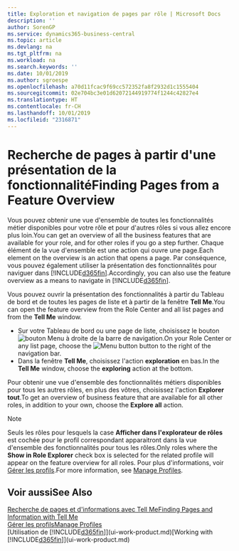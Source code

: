 ```yaml
---
title: Exploration et navigation de pages par rôle | Microsoft Docs
description: ''
author: SorenGP
ms.service: dynamics365-business-central
ms.topic: article
ms.devlang: na
ms.tgt_pltfrm: na
ms.workload: na
ms.search.keywords: ''
ms.date: 10/01/2019
ms.author: sgroespe
ms.openlocfilehash: a70d11fcac9f69cc572352fa8f2932d1c1555404
ms.sourcegitcommit: 02e704bc3e01d62072144919774f1244c42827e4
ms.translationtype: HT
ms.contentlocale: fr-CH
ms.lasthandoff: 10/01/2019
ms.locfileid: "2316871"
---
```

# <a name="finding-pages-from-a-feature-overview"></a><span data-ttu-id="0f83d-102">Recherche de pages à partir d'une présentation de la fonctionnalité</span><span class="sxs-lookup"><span data-stu-id="0f83d-102">Finding Pages from a Feature Overview</span></span>
<span data-ttu-id="0f83d-103">Vous pouvez obtenir une vue d'ensemble de toutes les fonctionnalités métier disponibles pour votre rôle et pour d'autres rôles si vous allez encore plus loin.</span><span class="sxs-lookup"><span data-stu-id="0f83d-103">You can get an overview of all the business features that are available for your role, and for other roles if you go a step further.</span></span> <span data-ttu-id="0f83d-104">Chaque élément de la vue d'ensemble est une action qui ouvre une page.</span><span class="sxs-lookup"><span data-stu-id="0f83d-104">Each element on the overview is an action that opens a page.</span></span> <span data-ttu-id="0f83d-105">Par conséquence, vous pouvez également utiliser la présentation des fonctionnalités pour naviguer dans [!INCLUDE[d365fin](includes/d365fin_md.md)].</span><span class="sxs-lookup"><span data-stu-id="0f83d-105">Accordingly, you can also use the feature overview as a means to navigate in [!INCLUDE[d365fin](includes/d365fin_md.md)].</span></span>

<span data-ttu-id="0f83d-106">Vous pouvez ouvrir la présentation des fonctionnalités à partir du Tableau de bord et de toutes les pages de liste et à partir de la fenêtre **Tell Me**.</span><span class="sxs-lookup"><span data-stu-id="0f83d-106">You can open the feature overview from the Role Center and all list pages and from the **Tell Me** window.</span></span>

- <span data-ttu-id="0f83d-107">Sur votre Tableau de bord ou une page de liste, choisissez le bouton ![bouton Menu](media/ui_menu_button.png "bouton Menu") à droite de la barre de navigation.</span><span class="sxs-lookup"><span data-stu-id="0f83d-107">On your Role Center or any list page, choose the ![Menu button](media/ui_menu_button.png "Menu button") button to the right of the navigation bar.</span></span>
- <span data-ttu-id="0f83d-108">Dans la fenêtre **Tell Me**, choisissez l'action **exploration** en bas.</span><span class="sxs-lookup"><span data-stu-id="0f83d-108">In the **Tell Me** window, choose the **exploring** action at the bottom.</span></span>

<span data-ttu-id="0f83d-109">Pour obtenir une vue d'ensemble des fonctionnalités métiers disponibles pour tous les autres rôles, en plus des vôtres, choisissez l'action **Explorer tout**.</span><span class="sxs-lookup"><span data-stu-id="0f83d-109">To get an overview of business feature that are available for all other roles, in addition to your own, choose the **Explore all** action.</span></span>

> [!NOTE]
> <span data-ttu-id="0f83d-110">Seuls les rôles pour lesquels la case **Afficher dans l'explorateur de rôles** est cochée pour le profil correspondant apparaitront dans la vue d'ensemble des fonctionnalités pour tous les rôles.</span><span class="sxs-lookup"><span data-stu-id="0f83d-110">Only roles where the **Show in Role Explorer** check box is selected for the related profile will appear on the feature overview for all roles.</span></span> <span data-ttu-id="0f83d-111">Pour plus d'informations, voir [Gérer les profils](admin-users-profiles-roles.md).</span><span class="sxs-lookup"><span data-stu-id="0f83d-111">For more information, see [Manage Profiles](admin-users-profiles-roles.md).</span></span>

## <a name="see-also"></a><span data-ttu-id="0f83d-112">Voir aussi</span><span class="sxs-lookup"><span data-stu-id="0f83d-112">See Also</span></span>
[<span data-ttu-id="0f83d-113">Recherche de pages et d'informations avec Tell Me</span><span class="sxs-lookup"><span data-stu-id="0f83d-113">Finding Pages and Information with Tell Me</span></span>](ui-search.md)  
[<span data-ttu-id="0f83d-114">Gérer les profils</span><span class="sxs-lookup"><span data-stu-id="0f83d-114">Manage Profiles</span></span>](admin-users-profiles-roles.md)  
<span data-ttu-id="0f83d-115">[Utilisation de [!INCLUDE[d365fin](includes/d365fin_md.md)]](ui-work-product.md)</span><span class="sxs-lookup"><span data-stu-id="0f83d-115">[Working with [!INCLUDE[d365fin](includes/d365fin_md.md)]](ui-work-product.md)</span></span>
